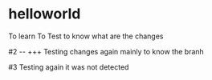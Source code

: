 

# helloworld
To learn 
To Test
to know what are the changes 

#2  -- +++ 
Testing changes again mainly to know the branh

#3 Testing again 
 it was not detected  
